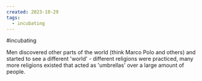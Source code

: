 ```yaml
---
created: 2023-10-29
tags:
  - incubating
---
```

#incubating 

Men discovered other parts of the world (think Marco Polo and others) and started to see a different 'world' - different religions were practiced, many more religions existed that acted as 'umbrellas' over a large amount of people.

